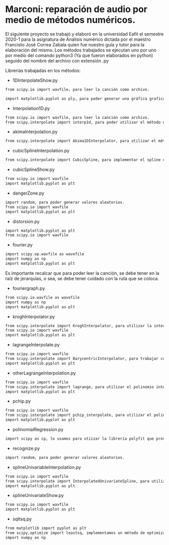 # Marconi: reparación de audio por medio de métodos numéricos.

El siguiente proyecto se trabajó y elaboró en la universidad Eafit el semestre 2020-1 para la asignatura de Análisis numérico dictada por el maestro Francisto José Correa Zabala quien fue nuestro guía y tutor para la elaboración del mismo.
Los métodos trabajados se ejecutan uno por uno por medio del comando python3 (Ya que fueron elaborados en python) seguido del nombre del archivo con extensión .py

Librerías trabajadas en los métodos:

* 1DInterpolateShow.py
```sh
from scipy.io import wavfile, para leer la canción como archivo.

import matplotlib.pyplot as ply, para poder generar una gráfica graficar 
```
* Interpolation1D.py 
```sh
from scipy.io import wavfile, para leer la canción como archivo.
from scipy.interpolate import interp1d, para poder utilizar el método de interpolación de 1 grado en python.
```

* akimaInterpolation.py
```sh
from scipy.interpolate import Akima1DInterpolator, para utilizar el método de interpolación de Akima.
```

* cubicSplineInterpolation.py
```sh
from scipy.interpolate import CubicSpline, para implementar el spline cúbico en python.
```

* cubicSplineShow.py
```sh
from scipy.io import wavfile
import matplotlib.pyplot as plt
```

* dangerZone.py
```sh
import random, para poder generar valores aleatorios.
from scipy.io import wavfile
import matplotlib.pyplot as plt
```

* distorsion.py
```sh
import matplotlib.pyplot as plt
from scipy.io import wavfile
```

* fourier.py
```sh
import scipy.op.wavfile as wavefile
import numpy as np
import matplotlib.pyplot as plt
```
Es importante recalcar que para poder leer la canción, se debe tener en la raíz de jerarquías, o sea, se debe tener cuidado con la ruta que se coloca.

* fouriergraph.py
```sh
from scipy.io.wavfile as wavefile
import numpy as np
import matplotlib.pyplot as plt
```

* kroghInterpolator.py
```sh
from scipy.interpolate import KroghInterpolator, para utilizar la interpolación de Krogh en python.
from scipy.io import wavfile
import matplotlib.pyplot as plt
```
* lagrangeInterpolate.py
```sh
from scipy.io import wavfile
from scipy.interpolate import BarycentricInterpolator, para trabajar con la transformada de Lagrange.
import matplotlib.pyplot as plt
```

* otherLagrangeInterpolation.py
```sh
from scipy.io import wavfile
from scipy.interpolate import lagrange, para utilizar el polinomio interpolante de Lagrange.
import matplotlib.pyplot as plt
```

* pchip.py
```sh
from scipy.io import wavfile
from scipy.interpolate import pchip_interpolate, para utilizar el polinomio de Hermite de manera sencilla.
import matplotlib.pyplot as plt
```

* polinomialRegression.py
```sh
import scipy as cp, lo usamos para utiizar la librería polyfit que provee python para hacer regresión de n polinomios.
```

* recognize.py
```sh
import random, para poder generar valores aleatorios.
```

* splineUnivariableInterpolation.py
```sh
from scipy.io import wavfile
from scipy.interpolate import InterpolatedUnivariateSpline, para utilizar la interpolación no variante.
import matplotlib.pyplot as plt
```

* splineUnivariateShow.py
```sh
from scipy.io import wavfile
import matplotlib.pyplot as plt
```

* sqltsq.py
```sh
from matplotlib import pyplot as plt
from scipy,optimize import leastsq, implementamos un método de optimización que busca un conjunto de puntos dados relacionarlos con una funciin dada.
import numpy as np
```
